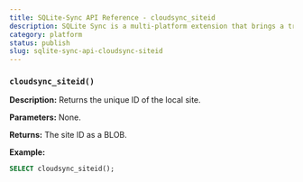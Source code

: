 ```yaml
---
title: SQLite-Sync API Reference - cloudsync_siteid
description: SQLite Sync is a multi-platform extension that brings a true local-first experience to your applications with minimal effort.
category: platform
status: publish
slug: sqlite-sync-api-cloudsync-siteid
---
```


### `cloudsync_siteid()`

**Description:** Returns the unique ID of the local site.

**Parameters:** None.

**Returns:** The site ID as a BLOB.

**Example:**

```sql
SELECT cloudsync_siteid();
```
